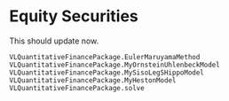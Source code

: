 # Equity Securities
This should update now.

```@docs
VLQuantitativeFinancePackage.EulerMaruyamaMethod
VLQuantitativeFinancePackage.MyOrnsteinUhlenbeckModel
VLQuantitativeFinancePackage.MySisoLegSHippoModel
VLQuantitativeFinancePackage.MyHestonModel
VLQuantitativeFinancePackage.solve
```

